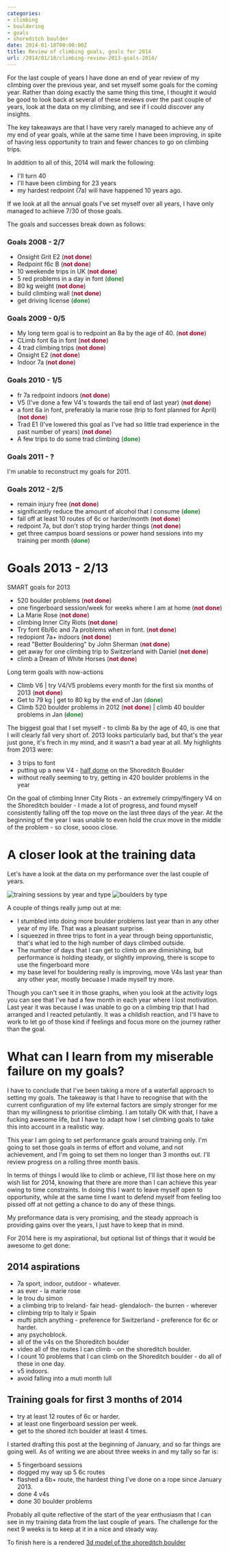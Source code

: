 ```yaml
---
categories:
- climbing
- bouldering
- goals
- shoreditch boulder
date: 2014-01-18T00:00:00Z
title: Review of climbing goals, goals for 2014
url: /2014/01/18/climbing-review-2013-goals-2014/
---
```


For the last couple of years I have done an end of year review of my climbing over the previous year, and set myself some goals for the coming year. Rather than doing exactly the same thing this time, I thought it would be good to look back at several of these reviews over the past couple of years, look at the data on my climbing, and see if I could discover any insights.

The key takeaways are that I have very rarely managed to achieve any of my end of year goals, while at the same time I have been improving, in spite of having less opportunity to train and fewer chances to go on climbing trips.

In addition to all of this, 2014 will mark the following:

- I'll turn 40
- I'll have been climbing for 23 years
- my hardest redpoint (7a) will have happened 10 years ago.

If we look at all the annual goals I've set myself over all years, I have only managed to achieve 7/30 of those goals.

The goals and successes break down as follows:

### Goals 2008 - 2/7

* Onsight Grit E2  (**<font color="#a10024">not done</font>**)
* Redpoint f6c B  (**<font color="#a10024">not done</font>**)
* 10 weekende trips in UK  (**<font color="#a10024">not done</font>**)
* 5 red problems in a day in font (**<font color="#1a862e">done</font>**)
* 80 kg weight (**<font color="#a10024">not done</font>**)
* build climbing wall (**<font color="#a10024">not done</font>**)
* get driving license (**<font color="#1a862e">done</font>**)

### Goals 2009 - 0/5

* My long term goal is to redpoint an 8a by the age of 40. (**<font color="#a10024">not done</font>**)
* CLimb font 6a in font (**<font color="#a10024">not done</font>**)
* 4 trad climbing trips (**<font color="#a10024">not done</font>**)
* Onsight E2 (**<font color="#a10024">not done</font>**)
* Indoor 7a (**<font color="#a10024">not done</font>**)

### Goals 2010 - 1/5

- fr 7a redpoint indoors (**<font color="#a10024">not done</font>**)
- V5 (I've done a few V4's towards the tail end of last year) (**<font color="#a10024">not done</font>**)
- a font 6a in font, preferably la marie rose (trip to font planned for April) (**<font color="#a10024">not done</font>**) 
- Trad E1 (I've lowered this goal as I've had so little trad experience in the past number of years) (**<font color="#a10024">not done</font>**)
- A few trips to do some trad climbing (**<font color="#1a862e">done</font>**)

### Goals 2011 - ?

I'm unable to reconstruct my goals for 2011. 

### Goals 2012 - 2/5

- remain injury free (**<font color="#a10024">not done</font>**)
- significantly reduce the amount of alcohol that I consume (**<font color="#1a862e">done</font>**)
- fall off at least 10 routes of 6c or harder/month (**<font color="#a10024">not done</font>**)
- redpoint 7a, but don't stop trying harder things (**<font color="#a10024">not done</font>**)
- get three campus board sessions or power hand sessions into my training per month (**<font color="#1a862e">done</font>**)

# Goals 2013 - 2/13

SMART goals for 2013   

- 520 boulder problems (**<font color="#a10024">not done</font>**)  
- one fingerboard session/week for weeks where I am at home (**<font color="#a10024">not done</font>**)  
- La Marie Rose (**<font color="#a10024">not done</font>**)  
- climbing Inner City Riots (**<font color="#a10024">not done</font>**)
- Try font 6b/6c and 7a problems when in font. (**<font color="#a10024">not done</font>**)
- redopiont 7a+ indoors (**<font color="#a10024">not done</font>**)
- read "Better Bouldering" by John Sherman (**<font color="#a10024">not done</font>**)
- get away for one climbing trip to Switzerland with Daniel (**<font color="#a10024">not done</font>**)
- climb a Dream of White Horses (**<font color="#a10024">not done</font>**)

Long term goals with now-actions  

- Climb V6 | try V4/V5 problems every month for the first six months of 2013 (**<font color="#a10024">not done</font>**)
- Get to 79 kg | get to 80 kg by the end of Jan (**<font color="#1a862e">done</font>**)
- Climb 520 boulder problems in 2012 (**<font color="#a10024">not done</font>**) | climb 40 boulder problems in Jan (**<font color="#1a862e">done</font>**)

The biggest goal that I set myself - to climb 8a by the age of 40, is one that I will clearly fall very short of. 2013 looks particularly bad, but that's the year just gone, it's frech in my mind, and it wasn't a bad year at all. My highlights from 2013 were:

- 3 trips to font
- putting up a new V4 - [half dome](http://www.ukclimbing.com/logbook/c.php?i=274151) on the Shoreditch Boulder
- without really seeming to try, getting in 420 boulder problems in the year  

On the goal of climbing Inner City Riots - an extremely crimpy/fingery V4 on the Shoreditch boulder - I made a lot of progress, and found myself consistently falling off the top move on the last three days of the year. At the beginning of the year I was unable to even hold the crux move in the middle of the problem - so close, soooo close. 


# A closer look at the training data 

Let's have a look at the data on my performance over the last couple of years. 

![training sessions by year and type][training]
![boulders by type][boulders]

[training]: http://partiallyattended.com/images/training-sessions-by-year.png
[boulders]: http://partiallyattended.com/images/boulders-by-type.png

A couple of things really jump out at me:


- I stumbled into doing more boulder problems last year than in any other year of my
life. That was a pleasant surprise. 
- I squeezed in three trips to font in a year through being opportunistic, that's what led to the high number of days climbed outside.
- The number of days that I can get to climb on are diminishing, but performance is holding steady, or slightly improving, there is scope to use the fingerboard more
- my base level for bouldering really is improving, move V4s last year than any other year, mostly becuase I made myself try more. 

Though you can't see it in those graphs, when you look at the activity logs you can see that I've had a few month in each year where I lost motivation. Last year it was because I was unable to go on a climbing trip that I had arranged and I reacted petulantly. It was a childish reaction, and I'll have to work to let go of those kind if feelings and focus more on the journey rather than the goal.

# What can I learn from my miserable failure on my goals? 

I have to conclude that I've been taking a more of a waterfall approach to setting my goals. The takeaway is that I have to recognise that with the current configuration of my life external factors are simply stronger for me than my willingness to prioritise climbing. I am totally OK with that, I have a fucking awesome life, but I have to adapt how I set climbing goals to take this into account in a realistic way.

This year I am going to set performance goals around training only. I'm going to set those goals in terms of effort and volume, and not achievement, and I'm going to set them no longer than 3 months out. I'll review progress on a rolling three month basis.

In terms of things I would like to climb or achieve, I'll list those here on my wish list for 2014, knowing that there are more than I can achieve this year owing to time constraints. In doing this I want to leave myself open to opportunity, while at the same time I want to defend myself from feeling too pissed off at not getting a chance to do any of these things.

My preformance data is very promising, and the steady approach is providing gains over the years, I just have to keep that in mind. 

For 2014 here is my aspirational, but optional list of things that it would be awesome to get done:

## 2014 aspirations

- 7a sport, indoor, outdoor - whatever.
- as ever - la marie rose
- le trou du simon
- a climbing trip to Ireland- fair head- glendaloch- the burren - wherever
- climbing trip to Italy ir Spain
- mufti pitch anything - preference for Switzerland - preference for 6c or harder.
- any psychoblock.
- all of the v4s on the Shoreditch boulder
- video all of the routes I can climb - on the shoreditch boulder.
- I count 10 problems that I can climb on the Shoreditch boulder - do all of these in one day.
- v5 indoors.
- avoid falling into a muti month lull


## Training goals for first 3 months of 2014

- try at least 12 routes of 6c or harder.
- at least one fingerboard session per week.
- get to the shored itch boulder at least 4 times.

I started drafting this post at the beginning of January, and so far things are going well. As of writing we are about three weeks in and my tally so far is:

- 5 fingerboard sessions
- dogged my way up 5 6c routes
- flashed a 6b+ route, the hardest thing I've done on a rope since January 2013.
- done 4 v4s
- done 30 boulder problems

Probably all quite reflective of the start of the year enthusiasm that I can see in my training data from the last couple of years. The challenge for the next 9 weeks is to keep at it in a nice and steady way.

To finish here is a rendered [3d model of the shoreditch boulder](http://photosynth.net/preview/view/9c8aec7d-4673-4651-8df8-e26ba124f1a3)